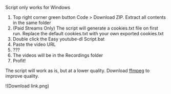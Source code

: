 Script only works for Windows

1. Top right corner green button Code > Download ZIP. Extract all contents in the same folder
2. (Paid Streams Only) The script will generate a cookies.txt file on first run. Replace the default cookies.txt with your own exported cookies.txt
3. Double click the Easy youtube-dl Script.bat
4. Paste the video URL
5. ???
6. The videos will be in the Recordings folder
7. Profit!

The script will work as is, but at a lower quality. Download [ffmpeg](https://github.com/yt-dlp/FFmpeg-Builds#ffmpeg-static-auto-builds) to improve quality.

!(Download link.png)
